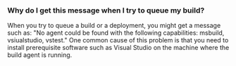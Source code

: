 ### Why do I get this message when I try to queue my build?

When you try to queue a build or a deployment, you might get a message such as: "No agent could be found with the following capabilities: msbuild, vsiualstudio, vstest." One common cause of this problem is that you need to install prerequisite software such as Visual Studio on the machine where the build agent is running.
